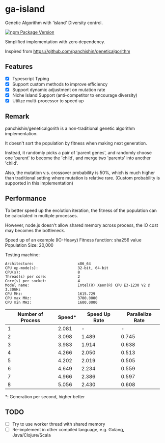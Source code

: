 # ga-island

Genetic Algorithm with 'island' Diversity control.

[![npm Package Version](https://img.shields.io/npm/v/ga-island.svg?maxAge=2592000)](https://www.npmjs.com/package/ga-island)

Simplified implementation with zero dependency.

Inspired from https://github.com/panchishin/geneticalgorithm

## Features
- [x] Typescript Typing
- [x] Support custom methods to improve efficiency
- [x] Support dynamic adjustment on mutation rate
- [x] Niche Island Support (anti-competitor to encourage diversity)
- [x] Utilize multi-processor to speed up

## Remark
panchishin/geneticalgorith is a non-traditional genetic algorithm implementation.

It doesn't sort the population by fitness when making next generation.

Instead, it randomly picks a pair of 'parent genes',
and randomly choose one 'parent' to become the 'child',
and merge two 'parents' into another 'child'.

Also, the mutation v.s. crossover probability is 50%,
which is much higher than traditional setting where mutation is relative rare.
(Custom probability is supported in this implementation)

## Performance

To better speed up the evolution iteration,
the fitness of the population can be calculated in multiple processes.

However, node.js doesn't allow shared memory across process,
the IO cost may becomes the bottleneck.

Speed up of an example (IO-Heavy)
Fitness function: sha256 value
Population Size: 20,000

Testing machine:
```
Architecture:                    x86_64
CPU op-mode(s):                  32-bit, 64-bit
CPU(s):                          8
Thread(s) per core:              2
Core(s) per socket:              4
Model name:                      Intel(R) Xeon(R) CPU E3-1230 V2 @ 3.30GHz
CPU MHz:                         1615.729
CPU max MHz:                     3700.0000
CPU min MHz:                     1600.0000
```


| Number of Process | Speed* | Speed Up Rate | Parallelize Rate |
|-------------------|--------|---------------|------------------|
| 1                 | 2.081  | -             | -                |
| 2                 | 3.098  | 1.489         | 0.745            |
| 3                 | 3.983  | 1.914         | 0.638            |
| 4                 | 4.266  | 2.050         | 0.513            |
| 5                 | 4.202  | 2.019         | 0.505            |
| 6                 | 4.649  | 2.234         | 0.559            |
| 7                 | 4.966  | 2.386         | 0.597            |
| 8                 | 5.056  | 2.430         | 0.608            |

*: Generation per second, higher better

## TODO

- [ ] Try to use worker thread with shared memory
- [ ] Re-implement in other compiled language, e.g. Golang, Java/Clojure/Scala
